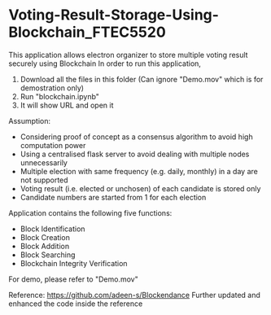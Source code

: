 # Voting-Result-Storage-Using-Blockchain_FTEC5520
This application allows electron organizer to store multiple voting result securely using Blockchain
In order to run this application, 
1. Download all the files in this folder (Can ignore "Demo.mov" which is for demostration only)
2. Run "blockchain.ipynb"
3. It will show URL and open it

Assumption:
- Considering proof of concept as a consensus algorithm to avoid high computation power
- Using a centralised flask server to avoid dealing with multiple nodes unnecessarily
- Multiple election with same frequency (e.g. daily, monthly) in a day are not supported
- Voting result (i.e. elected or unchosen) of each candidate is stored only 
- Candidate numbers are started from 1 for each election

Application contains the following five functions:
- Block Identification
- Block Creation
- Block Addition
- Block Searching
- Blockchain Integrity Verification

For demo, please refer to "Demo.mov"

Reference: https://github.com/adeen-s/Blockendance
Further updated and enhanced the code inside the reference
